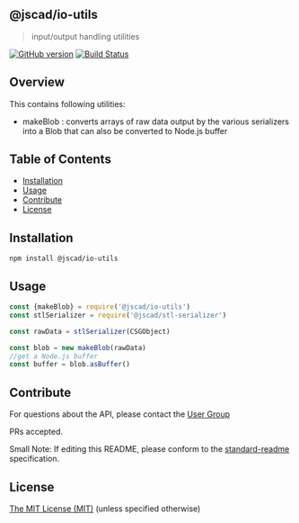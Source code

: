 ## @jscad/io-utils

> input/output handling utilities

[![GitHub version](https://badge.fury.io/gh/jscad%40jscad%2Fio-utils.svg)](https://badge.fury.io/gh/jscad%40jscad%2Fio-utils)
[![Build Status](https://travis-ci.org/jscad/io.svg)](https://travis-ci.org/jscad/io-utils)

## Overview

This contains following utilities:

- makeBlob : converts arrays of raw data output by the various serializers into
a Blob that can also be converted to Node.js buffer

## Table of Contents

- [Installation](#installation)
- [Usage](#usage)
- [Contribute](#contribute)
- [License](#license)


## Installation

```
npm install @jscad/io-utils
```

## Usage


```javascript
const {makeBlob} = require('@jscad/io-utils')
const stlSerializer = require('@jscad/stl-serializer')

const rawData = stlSerializer(CSGObject)

const blob = new makeBlob(rawData)
//get a Node.js buffer
const buffer = blob.asBuffer()

```


## Contribute

For questions about the API, please contact the [User Group](https://plus.google.com/communities/114958480887231067224)

PRs accepted.

Small Note: If editing this README, please conform to the [standard-readme](https://github.com/RichardLitt/standard-readme) specification.


## License

[The MIT License (MIT)](./LICENSE)
(unless specified otherwise)
